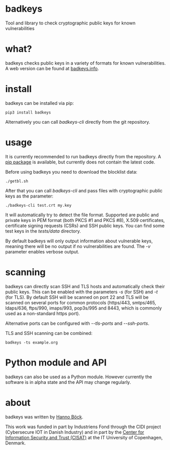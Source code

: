 # badkeys

Tool and library to check cryptographic public keys for known vulnerabilities

# what?

badkeys checks public keys in a variety of formats for known vulnerabilities.
A web version can be found at [badkeys.info](https://badkeys.info/).

# install

badkeys can be installed via pip:
```
pip3 install badkeys
```

Alternatively you can call _badkeys-cli_ directly from the git repository.

# usage

It is currently recommended to run badkeys directly from the repository. A
[pip package](https://pypi.org/project/badkeys/) is available, but currently
does not contain the latest code.

Before using badkeys you need to download the blocklist data:
```
./getbl.sh
```

After that you can call _badkeys-cli_ and pass files with cryptographic
public keys as the parameter:
```
./badkeys-cli test.crt my.key
```

It will automatically try to detect the file format. Supported are public and
private keys in PEM format (both PKCS #1 and PKCS #8), X.509 certificates,
certificate signing requests (CSRs) and SSH public keys.
You can find some test keys in the _tests/data_ directory.

By default badkeys will only output information about vulnerable keys, meaning
there will be no output if no vulnerabilities are found. The _-v_ parameter
enables verbose output.

# scanning

badkeys can directly scan SSH and TLS hosts and automatically check their public
keys. This can be enabled with the parameters _-s_ (for SSH) and _-t_ (for TLS).
By default SSH will be scanned on port 22 and TLS will be scanned on several
ports for common protocols (https/443, smtps/465, ldaps/636, ftps/990,
imaps/993, pop3s/995 and 8443, which is commonly used as a non-standard https port).

Alternative ports can be configured with _--tls-ports_ and _--ssh-ports_.

TLS and SSH scanning can be combined:
```
badkeys -ts example.org
```

# Python module and API

badkeys can also be used as a Python module. However currently the software is
in alpha state and the API may change regularly.

# about

badkeys was written by [Hanno Böck](https://hboeck.de).

This work was funded in part by Industriens Fond through the CIDI project
(Cybersecure IOT in Danish Industry) and in part by the
[Center for Information Security and Trust (CISAT)](https://cist.dk/)
at the IT University of Copenhagen, Denmark.
